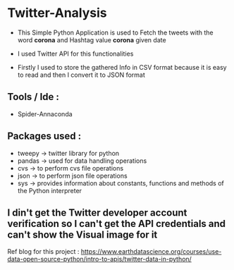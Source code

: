 # Twitter-Analysis


   - This Simple Python Application is used to Fetch the tweets with the word **corona** and Hashtag value **corona** given date
  
   - I used  Twitter API for this functionalities
    
   - Firstly I used to store the gathered Info in CSV format because it is easy to read and then I convert it to JSON format
    

## Tools / Ide :

   - Spider-Annaconda
    
## Packages used :

   -  tweepy   -> twitter library for python 
   -  pandas   -> used for data handling operations
   -  cvs      -> to perform cvs file operations
   -  json     -> to perform json file operations
   -  sys      -> provides information about constants, functions and methods of the Python interpreter
    
  ## I din't get the Twitter developer account verification so I can't get the API credentials and can't show the Visual image for it
  
  
  Ref blog for this project : https://www.earthdatascience.org/courses/use-data-open-source-python/intro-to-apis/twitter-data-in-python/
    

